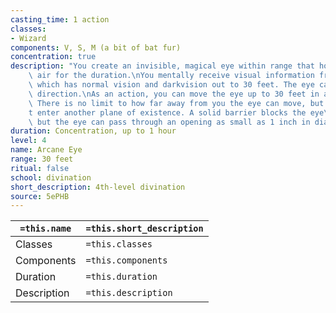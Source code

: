 ```yaml
---
casting_time: 1 action
classes:
- Wizard
components: V, S, M (a bit of bat fur)
concentration: true
description: "You create an invisible, magical eye within range that hovers in the\
    \ air for the duration.\nYou mentally receive visual information from the eye,\
    \ which has normal vision and darkvision out to 30 feet. The eye can look in every\
    \ direction.\nAs an action, you can move the eye up to 30 feet in any direction.\
    \ There is no limit to how far away from you the eye can move, but it can\u2019\
    t enter another plane of existence. A solid barrier blocks the eye\u2019s movement,\
    \ but the eye can pass through an opening as small as 1 inch in diameter."
duration: Concentration, up to 1 hour
level: 4
name: Arcane Eye
range: 30 feet
ritual: false
school: divination
short_description: 4th-level divination
source: 5ePHB
---
```


| `=this.name` | `=this.short_description` |
| ------------ | ------------------------- |
| Classes      | `=this.classes`           |
| Components   | `=this.components`        |
| Duration     | `=this.duration`          |
| Description  | `=this.description`       |